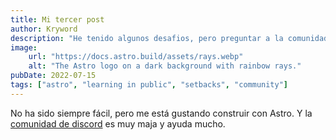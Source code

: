 ```yaml
---
title: Mi tercer post
author: Kryword
description: "He tenido algunos desafios, pero preguntar a la comunidad ha ayudado."
image:
    url: "https://docs.astro.build/assets/rays.webp"
    alt: "The Astro logo on a dark background with rainbow rays."
pubDate: 2022-07-15
tags: ["astro", "learning in public", "setbacks", "community"]
---
```

No ha sido siempre fácil, pero me está gustando construir con Astro. Y la [comunidad de discord](https://astro.build/chat) es muy maja y ayuda mucho.